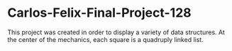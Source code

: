 # Carlos-Felix-Final-Project-128
This project was created in order to display a variety of data structures. At the center of the mechanics, each square is a quadruply linked list.
